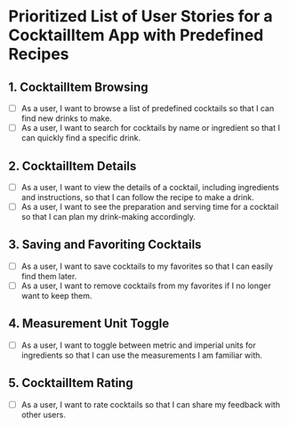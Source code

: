 # Prioritized List of User Stories for a CocktailItem App with Predefined Recipes

## 1. CocktailItem Browsing
- [ ] As a user, I want to browse a list of predefined cocktails so that I can find new drinks to make.
- [ ] As a user, I want to search for cocktails by name or ingredient so that I can quickly find a specific drink.

## 2. CocktailItem Details
- [ ] As a user, I want to view the details of a cocktail, including ingredients and instructions, so that I can follow the recipe to make a drink.
- [ ] As a user, I want to see the preparation and serving time for a cocktail so that I can plan my drink-making accordingly.

## 3. Saving and Favoriting Cocktails
- [ ] As a user, I want to save cocktails to my favorites so that I can easily find them later.
- [ ] As a user, I want to remove cocktails from my favorites if I no longer want to keep them.

## 4. Measurement Unit Toggle
- [ ] As a user, I want to toggle between metric and imperial units for ingredients so that I can use the measurements I am familiar with.

## 5. CocktailItem Rating
- [ ] As a user, I want to rate cocktails so that I can share my feedback with other users.